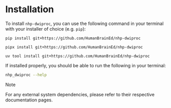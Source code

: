 # Installation

To install `nhp-dwiproc`, you can use the following command in your terminal with your
installer of choice (e.g. `pip`):

<!-- langtabs-start -->

```pip
pip install git+https://github.com/HumanBrainEd/nhp-dwiproc
```

```pipx
pipx install git+https://github.com/HumanBrainEd/nhp-dwiproc
```

```uv
uv tool install git+https://github.com/HumanBrainEd/nhp-dwiproc
```

<!-- langtabs-end -->

If installed properly, you should be able to run the following in your terminal:

```bash
nhp_dwiproc --help
```

> [!NOTE]
> For any external system dependencies, please refer to their respective documentation
> pages.
